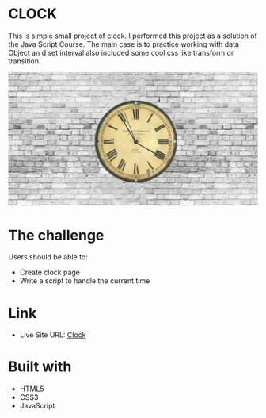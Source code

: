 # CLOCK 
This is simple small project of clock. I performed this
project as a solution of the Java Script Course. The main case is to practice working with data Object an d set interval also included some cool css like transform or transition.

![Alt text](./images/clock-readme.jpg)

# The challenge
Users should be able to: 
 * Create clock page
 * Write a script to handle the current time

# Link

* Live Site URL: <a class="d-inline-block mx-2" href="https://marcinmierzwa.github.io/Clock/">Clock
</a>

# Built with

* HTML5
* CSS3
* JavaScript
